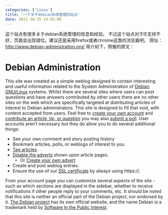 ```yaml
---
categories: ['Linux']
title: '一个关于debian系统管理的站点'
date: 2011-10-25 14:55:00
---
```

这个站点有很多关于debian系统管理的信息和经验。
不过这个站点对于IE支持不好，页面会出现错位。建议还是采用firefox或者chrome这类的浏览器吧。
网址：<a href="http://www.debian-administration.org/">http://www.debian-administration.org/</a>
简介如下，照搬的原文：
<h1>Debian Administration</h1>
This site was created as a simple weblog designed to contain interesting and useful information related to the System Administration of <a href="http://www.debian.org/">Debian GNU/Linux</a> systems.
Whilst there are several sites where users can post questions and have answers contributed by other users there are no other sites on the web which are specifically targeted at distributing articles of interest to Debian administrators.
This site is designed to fill that void, with content accepted from users.
Feel free to <a href="http://www.debian-administration.org/create/user">create your own account</a> and <a href="http://www.debian-administration.org/create/article">contribute an article, tip, or question</a> you may also <a href="http://www.debian-administration.org/create/poll">submit a poll</a>.
User accounts aren't necessary but they do allow you to do several additional things:
<ul>
<li>See your own comment and story posting history </li>
<li>Bookmark articles, polls, or weblogs of interest to you. </li>
<li>
<a href="http://www.debian-administration.org/about/FAQ%20:%20Tags">Tag articles</a>. </li>
<li>
<a href="http://www.debian-administration.org/about/FAQ%20:%20Site%20Adverts">Disable the adverts</a> shown upon article pages. <ul>
<li>Or <a href="http://www.debian-administration.org/create/advert">Create your own advert</a> </li>
</ul>
</li>
<li>Create and post weblog entries. </li>
<li>Ensure the use of our <a href="http://www.debian-administration.org/about/SSL%20Certificate">SSL certificate</a> by always using https://. </li>
</ul>From your account page you can customize several aspects of the site - such as which sections are displayed in the sidebar, whether to receive notifications if other people reply to your comments, etc.
It should be noted that this site is neither an official part of the Debian project, nor endorsed by it. <a href="http://www.debian.org/">The Debian project</a> has its own official website, and the name Debian is a trademark held by <a href="http://www.spi-inc.org/">Software In the Public Interest</a>.
